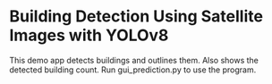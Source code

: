 # Building Detection Using Satellite Images with YOLOv8
 This demo app detects buildings and outlines them. Also shows the detected building count.
Run gui_prediction.py to use the program.